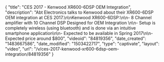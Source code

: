 {
    "title": "CES 2017 - Kenwood XR600-6DSP OEM Integration",
    "description": "Abt Electronics talks to Kenwood about their XR600-6DSP OEM integration at CES 2017.\n\nKenwood XR600-6DSP:\n\n- 8 Channel amplifier with 10 Channel DSP Designed for OEM Integration \n\n- Setup is completely wireless (using bluetooth) and is done via an intuitive smartphone application\n\n- Expected to be available in Spring 2017\n\n- Expected price around $800",
    "videoid": "84819356",
    "date_created": "1483667586",
    "date_modified": "1503422717",
    "type": "captivate",
    "layout": "video",
    "url": "\/v\/ces-2017-kenwood-xr600-6dsp-oem-integration\/84819356"
}